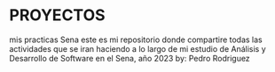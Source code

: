 # PROYECTOS

mis practicas Sena
este es mi repositorio donde compartire todas las
actividades que se iran haciendo a lo largo
de mi estudio de Análisis y Desarrollo de Software
en el Sena,
año 2023
by: Pedro Rodriguez
